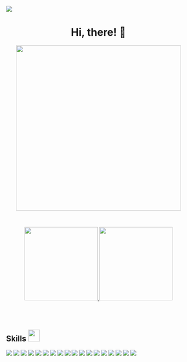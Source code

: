 ![](https://komarev.com/ghpvc/?username=FateNinja&color=dc143c)
<h1 align="center">Hi, there! 👋</h1>

<p align="center">
	  <img width="450em" src="https://github-readme-streak-stats.herokuapp.com/?user=FateNinja&include_all_commits=true&hide_border=true&theme=dark"/>
</p>
 
<br />

<p align="center">
  <a href="https://github.com/FateNinja">
    <img height="200px" src="https://github-readme-stats.vercel.app/api/top-langs/?username=FateNinja&langs_count=8&layout=compact&theme=dark" />
  </a>

  <a href="https://github.com/FateNinja">
    <img height="200px" src="https://github-readme-stats.vercel.app/api?username=FateNinja&show_icons=true&theme=dark" />
  </a>
</p>


<p align="center">
  <!--a href="https://github.com/FateNinja">
    <img align="center" src="https://github-profile-trophy.vercel.app/?username=FateNinja&theme=onedark&row=1&&column=7" />
  </a-->  
</p>
 
<br />
<!--
![GitHub Activity Graph](https://activity-graph.herokuapp.com/graph?username=FateNinja&bg_color=000000&color=00ffff&line=00ffff&point=ffffff&area=true&hide_border=true) 
-->
<br />
<h2> Skills <img src = "https://media2.giphy.com/media/QssGEmpkyEOhBCb7e1/giphy.gif?cid=ecf05e47a0n3gi1bfqntqmob8g9aid1oyj2wr3ds3mg700bl&rid=giphy.gif" width="32"> </h2>
<div align="left">
  <img src="https://img.shields.io/badge/JavaScript-F7DF1E?style=for-the-badge&logo=javascript&logoColor=black">
  <img src="https://img.shields.io/badge/TypeScript-007ACC?style=for-the-badge&logo=typescript&logoColor=white">
  <img src="https://img.shields.io/badge/dotNet-9E9E9E?style=for-the-badge&logo=solidity&logoColor=black">
  <img src="https://img.shields.io/badge/Next-CC342D?style=for-the-badge&logo=rust&logoColor=white">
  <img src="https://img.shields.io/badge/Nest-430098?style=for-the-badge&logo=go&logoColor=white">
  <img src="https://img.shields.io/badge/React-20232A?style=for-the-badge&logo=react&logoColor=61DAFB">
  <img src="https://img.shields.io/badge/Node.js-339933?style=for-the-badge&logo=nodedotjs&logoColor=white">
  <img src="https://img.shields.io/badge/Express.js-000000?style=for-the-badge&logo=express&logoColor=white">
  <img src="https://img.shields.io/badge/Golang-C21325?style=for-the-badge&logo=go&logoColor=white">
  <img src="https://img.shields.io/badge/HTML5-E34F26?style=for-the-badge&logo=html5&logoColor=white">
  <img src="https://img.shields.io/badge/CSS3-1572B6?style=for-the-badge&logo=css3&logoColor=white">
  <img src="https://img.shields.io/badge/PostgreSQL-316192?style=for-the-badge&logo=postgresql&logoColor=white">
  <img src="https://img.shields.io/badge/MongoDB-4EA94B?style=for-the-badge&logo=mongodb&logoColor=white">
  <img src="https://img.shields.io/badge/Docker-2CA5E0?style=for-the-badge&logo=docker&logoColor=white">
  <img src="https://img.shields.io/badge/kubernetes-326ce5.svg?&style=for-the-badge&logo=kubernetes&logoColor=white">
  <img src="https://img.shields.io/badge/Git-F05032?style=for-the-badge&logo=git&logoColor=white">
<img src="https://img.shields.io/badge/Ionic-20232A?style=for-the-badge&logo=ionic&logoColor=white">
<img src="https://img.shields.io/badge/Python-007ACC?style=for-the-badge&logo=python&logoColor=white">
<div/>

<br />



